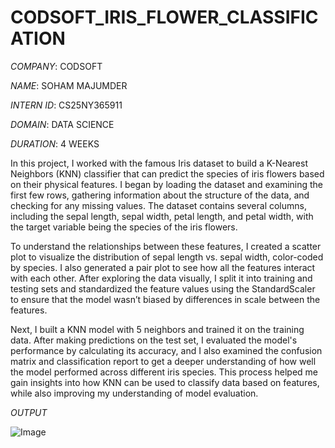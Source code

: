 # CODSOFT_IRIS_FLOWER_CLASSIFICATION

*COMPANY*: CODSOFT

*NAME*: SOHAM MAJUMDER

*INTERN ID*: CS25NY365911

*DOMAIN*: DATA SCIENCE

*DURATION*: 4 WEEKS

In this project, I worked with the famous Iris dataset to build a K-Nearest Neighbors (KNN) classifier that can predict the species of iris flowers based on their physical features. I began by loading the dataset and examining the first few rows, gathering information about the structure of the data, and checking for any missing values. The dataset contains several columns, including the sepal length, sepal width, petal length, and petal width, with the target variable being the species of the iris flowers.

To understand the relationships between these features, I created a scatter plot to visualize the distribution of sepal length vs. sepal width, color-coded by species. I also generated a pair plot to see how all the features interact with each other. After exploring the data visually, I split it into training and testing sets and standardized the feature values using the StandardScaler to ensure that the model wasn’t biased by differences in scale between the features.

Next, I built a KNN model with 5 neighbors and trained it on the training data. After making predictions on the test set, I evaluated the model's performance by calculating its accuracy, and I also examined the confusion matrix and classification report to get a deeper understanding of how well the model performed across different iris species. This process helped me gain insights into how KNN can be used to classify data based on features, while also improving my understanding of model evaluation.


*OUTPUT*

![Image](https://github.com/user-attachments/assets/c4c0dea9-9e7e-424c-a439-50d4ebb5e390)

